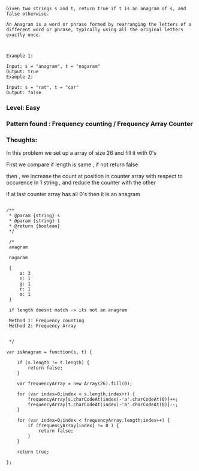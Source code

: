 ```
Given two strings s and t, return true if t is an anagram of s, and false otherwise.

An Anagram is a word or phrase formed by rearranging the letters of a different word or phrase, typically using all the original letters exactly once.

 

Example 1:

Input: s = "anagram", t = "nagaram"
Output: true
Example 2:

Input: s = "rat", t = "car"
Output: false

```

### Level: Easy

### Pattern found :  Frequency counting / Frequency Array Counter

### Thoughts:

In this problem we set up a array of size 26 and fill it with 0's

First we compare if length is same , if not return false

then , we increase the count at position in counter array with respect to occurence in 1 string , and reduce the counter with the other

if at last counter array has all 0's then it is an anagram

```

/**
 * @param {string} s
 * @param {string} t
 * @return {boolean}
 */

 /*
 anagram

 nagaram
 
 {
     a: 3
     n: 1
     g: 1
     r: 1
     m: 1
 }

 if length doesnt match -> its not an anagram

 Method 1: Frequency counting 
 Method 2: Frequency Array

 
 */
 
var isAnagram = function(s, t) {

    if (s.length != t.length) {
        return false;
    }

    var frequencyArray = new Array(26).fill(0);

    for (var index=0;index < s.length;index++) {
        frequencyArray[s.charCodeAt(index)-'a'.charCodeAt(0)]++;
        frequencyArray[t.charCodeAt(index)-'a'.charCodeAt(0)]--;
    }

    for (var index=0;index < frequencyArray.length;index++) {
        if (frequencyArray[index] != 0 ) {
            return false;
        }
    }

    return true;

};


```